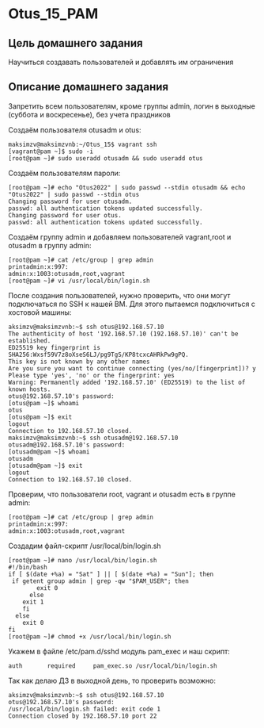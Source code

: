 # Otus_15_PAM

## Цель домашнего задания
Научиться создавать пользователей и добавлять им ограничения

## Описание домашнего задания

Запретить всем пользователям, кроме группы admin, логин в выходные (суббота и воскресенье), без учета праздников


Создаём пользователя otusadm и otus:

```
maksimzv@maksimzvnb:~/Otus_15$ vagrant ssh
[vagrant@pam ~]$ sudo -i
[root@pam ~]# sudo useradd otusadm && sudo useradd otus
```

Создаём пользователям пароли:

```
[root@pam ~]# echo "Otus2022" | sudo passwd --stdin otusadm && echo "Otus2022" | sudo passwd --stdin otus
Changing password for user otusadm.
passwd: all authentication tokens updated successfully.
Changing password for user otus.
passwd: all authentication tokens updated successfully.
```

Создаём группу admin и добавляем пользователей vagrant,root и otusadm в группу admin:

```
[root@pam ~]# cat /etc/group | grep admin
printadmin:x:997:
admin:x:1003:otusadm,root,vagrant
[root@pam ~]# vi /usr/local/bin/login.sh
```

После создания пользователей, нужно проверить, что они могут подключаться по SSH к нашей ВМ. Для этого пытаемся подключиться с хостовой машины:

```
aksimzv@maksimzvnb:~$ ssh otus@192.168.57.10
The authenticity of host '192.168.57.10 (192.168.57.10)' can't be established.
ED25519 key fingerprint is SHA256:Wxsf59V7z8oXseS6LJ/pg9TgS/KP8tcxcAHRkPw9gPQ.
This key is not known by any other names
Are you sure you want to continue connecting (yes/no/[fingerprint])? y
Please type 'yes', 'no' or the fingerprint: yes
Warning: Permanently added '192.168.57.10' (ED25519) to the list of known hosts.
otus@192.168.57.10's password: 
[otus@pam ~]$ whoami
otus
[otus@pam ~]$ exit
logout
Connection to 192.168.57.10 closed.
maksimzv@maksimzvnb:~$ ssh otusadm@192.168.57.10
otusadm@192.168.57.10's password: 
[otusadm@pam ~]$ whoami
otusadm
[otusadm@pam ~]$ exit
logout
Connection to 192.168.57.10 closed.
```

Проверим, что пользователи root, vagrant и otusadm есть в группе admin:

```
[root@pam ~]# cat /etc/group | grep admin
printadmin:x:997:
admin:x:1003:otusadm,root,vagrant
```
Создадим файл-скрипт /usr/local/bin/login.sh

```
[root@pam ~]# nano /usr/local/bin/login.sh
#!/bin/bash
if [ $(date +%a) = "Sat" ] || [ $(date +%a) = "Sun"]; then
 if getent group admin | grep -qw "$PAM_USER"; then
        exit 0
      else
	exit 1
    fi
  else
    exit 0
fi
[root@pam ~]# chmod +x /usr/local/bin/login.sh
```

Укажем в файле /etc/pam.d/sshd модуль pam_exec и наш скрипт:

```
auth       required     pam_exec.so /usr/local/bin/login.sh
```

Так как делаю ДЗ в выходной день, то проверить возможно:

```
aksimzv@maksimzvnb:~$ ssh otus@192.168.57.10
otus@192.168.57.10's password: 
/usr/local/bin/login.sh failed: exit code 1
Connection closed by 192.168.57.10 port 22
```
